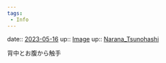```yaml
---
tags:
 - Info
---
```


date:: [2023-05-16](/Daily_Note/2023-05-16.md)
up:: [Image](Bar/Novel/Topics/Image.md)
up:: [Narana_Tsunohashi](Bar/Novel/Nacaria/Narana_Tsunohashi.md)

背中とお腹から触手